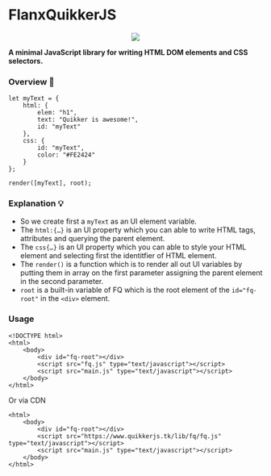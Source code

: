 # FlanxQuikkerJS

<div align="center"><img src="https://flanxquikker.github.io/main/asset/icon/favicon-192.png"></div>

<b>A minimal JavaScript library for writing HTML DOM elements and CSS selectors.</b>

### Overview 🔭
```
let myText = {
    html: {
        elem: "h1",
        text: "Quikker is awesome!",
        id: "myText"
    },
    css: {
        id: "myText",
        color: "#FE2424"
    }
};

render([myText], root);
```

### Explanation 💡
- So we create first a ```myText``` as an UI element variable.
- The ```html:{…}``` is an UI property which you can able to write HTML tags, attributes and querying the parent element.
- The ```css{…}``` is an UI property which you can able to style your HTML element and selecting first the identitfier of HTML element.
- The ```render()``` is a function which is to render all out UI variables by putting them in array on the first parameter assigning the parent element in the second parameter.
- ```root``` is a built-in variable of FQ which is the root element of the ```id="fq-root"``` in the ```<div>``` element.

### Usage
```
<!DOCTYPE html>
<html>
    <body>
        <div id="fq-root"></div>
        <script src="fq.js" type="text/javascript"></script>
        <script src="main.js" type="text/javascript"></script>
    </body>
</html>
```

Or via CDN

```
<html>
    <body>
        <div id="fq-root"></div>
        <script src="https://www.quikkerjs.tk/lib/fq/fq.js" type="text/javascript"></script>
        <script src="main.js" type="text/javascript"></script>
    </body>
</html>
```
